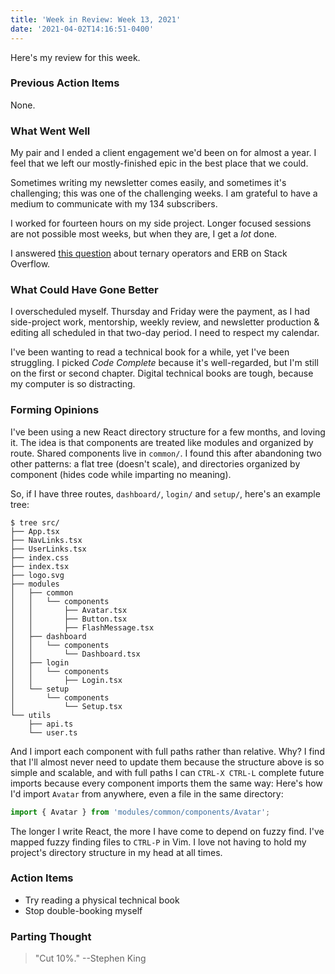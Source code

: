 ```yaml
---
title: 'Week in Review: Week 13, 2021'
date: '2021-04-02T14:16:51-0400'
---
```


Here's my review for this week.

### Previous Action Items

None.

### What Went Well

My pair and I ended a client engagement we'd been on for almost a year. I feel
that we left our mostly-finished epic in the best place that we could.

Sometimes writing my newsletter comes easily, and sometimes it's challenging; this was
one of the challenging weeks. I am grateful to have a medium to communicate
with my 134 subscribers.

I worked for fourteen hours on my side project. Longer focused sessions are not
possible most weeks, but when they are, I get a _lot_ done.

I answered [this question](https://stackoverflow.com/a/66931145/2112512) about
ternary operators and ERB on Stack Overflow.

### What Could Have Gone Better

I overscheduled myself. Thursday and Friday were the payment, as I had
side-project work, mentorship, weekly review, and newsletter production &
editing all scheduled in that two-day period. I need to respect my calendar.

I've been wanting to read a technical book for a while, yet I've been
struggling. I picked _Code Complete_ because it's well-regarded, but I'm still
on the first or second chapter. Digital technical books are tough, because my
computer is so distracting.

### Forming Opinions

I've been using a new React directory structure for a few months, and loving
it. The idea is that components are treated like modules and organized by
route. Shared components live in `common/`. I found this after abandoning two
other patterns: a flat tree (doesn't scale), and directories organized by
component (hides code while imparting no meaning).

So, if I have three routes, `dashboard/`, `login/` and `setup/`, here's an
example tree:

```
$ tree src/
├── App.tsx
├── NavLinks.tsx
├── UserLinks.tsx
├── index.css
├── index.tsx
├── logo.svg
├── modules
│   ├── common
│   │   └── components
│   │       ├── Avatar.tsx
│   │       ├── Button.tsx
│   │       ├── FlashMessage.tsx
│   ├── dashboard
│   │   └── components
│   │       └── Dashboard.tsx
│   ├── login
│   │   └── components
│   │       ├── Login.tsx
│   └── setup
│       └── components
│           └── Setup.tsx
└── utils
    ├── api.ts
    └── user.ts
```

And I import each component with full paths rather than relative. Why? I find
that I'll almost never need to update them because the structure above is so
simple and scalable, and with full paths I can `CTRL-X CTRL-L` complete future
imports because every component imports them the same way: Here's how I'd
import `Avatar` from anywhere, even a file in the same directory:

```jsx
import { Avatar } from 'modules/common/components/Avatar';
```

The longer I write React, the more I have come to depend on fuzzy find. I've
mapped fuzzy finding files to `CTRL-P` in Vim. I love not having to hold my
project's directory structure in my head at all times.

### Action Items

- Try reading a physical technical book
- Stop double-booking myself

### Parting Thought

> "Cut 10%."
--Stephen King
